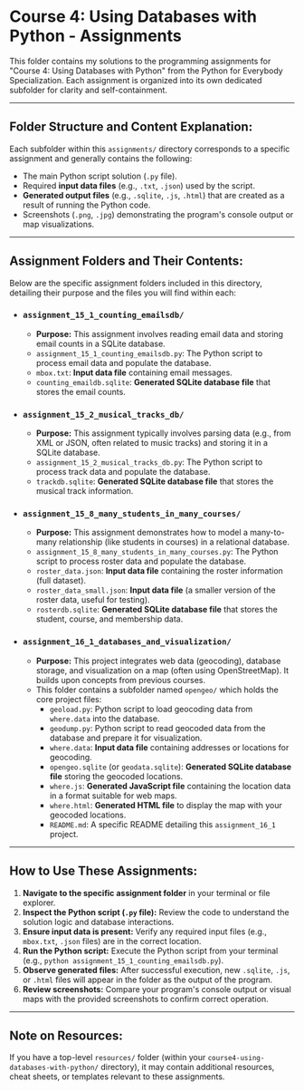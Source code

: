 # Course 4: Using Databases with Python - Assignments

This folder contains my solutions to the programming assignments for "Course 4: Using Databases with Python" from the Python for Everybody Specialization. Each assignment is organized into its own dedicated subfolder for clarity and self-containment.

---

## Folder Structure and Content Explanation:

Each subfolder within this `assignments/` directory corresponds to a specific assignment and generally contains the following:

* The main Python script solution (`.py` file).
* Required **input data files** (e.g., `.txt`, `.json`) used by the script.
* **Generated output files** (e.g., `.sqlite`, `.js`, `.html`) that are created as a result of running the Python code.
* Screenshots (`.png`, `.jpg`) demonstrating the program's console output or map visualizations.

---

## Assignment Folders and Their Contents:

Below are the specific assignment folders included in this directory, detailing their purpose and the files you will find within each:

* ### `assignment_15_1_counting_emailsdb/`
    * **Purpose:** This assignment involves reading email data and storing email counts in a SQLite database.
    * `assignment_15_1_counting_emailsdb.py`: The Python script to process email data and populate the database.
    * `mbox.txt`: **Input data file** containing email messages.
    * `counting_emaildb.sqlite`: **Generated SQLite database file** that stores the email counts.

* ### `assignment_15_2_musical_tracks_db/`
    * **Purpose:** This assignment typically involves parsing data (e.g., from XML or JSON, often related to music tracks) and storing it in a SQLite database.
    * `assignment_15_2_musical_tracks_db.py`: The Python script to process track data and populate the database.
    * `trackdb.sqlite`: **Generated SQLite database file** that stores the musical track information.

* ### `assignment_15_8_many_students_in_many_courses/`
    * **Purpose:** This assignment demonstrates how to model a many-to-many relationship (like students in courses) in a relational database.
    * `assignment_15_8_many_students_in_many_courses.py`: The Python script to process roster data and populate the database.
    * `roster_data.json`: **Input data file** containing the roster information (full dataset).
    * `roster_data_small.json`: **Input data file** (a smaller version of the roster data, useful for testing).
    * `rosterdb.sqlite`: **Generated SQLite database file** that stores the student, course, and membership data.

* ### `assignment_16_1_databases_and_visualization/`
    * **Purpose:** This project integrates web data (geocoding), database storage, and visualization on a map (often using OpenStreetMap). It builds upon concepts from previous courses.
    * This folder contains a subfolder named `opengeo/` which holds the core project files:
        * `geoload.py`: Python script to load geocoding data from `where.data` into the database.
        * `geodump.py`: Python script to read geocoded data from the database and prepare it for visualization.
        * `where.data`: **Input data file** containing addresses or locations for geocoding.
        * `opengeo.sqlite` (or `geodata.sqlite`): **Generated SQLite database file** storing the geocoded locations.
        * `where.js`: **Generated JavaScript file** containing the location data in a format suitable for web maps.
        * `where.html`: **Generated HTML file** to display the map with your geocoded locations.
        * `README.md`: A specific README detailing this `assignment_16_1` project.

---

## How to Use These Assignments:

1.  **Navigate to the specific assignment folder** in your terminal or file explorer.
2.  **Inspect the Python script (`.py` file):** Review the code to understand the solution logic and database interactions.
3.  **Ensure input data is present:** Verify any required input files (e.g., `mbox.txt`, `.json` files) are in the correct location.
4.  **Run the Python script:** Execute the Python script from your terminal (e.g., `python assignment_15_1_counting_emailsdb.py`).
5.  **Observe generated files:** After successful execution, new `.sqlite`, `.js`, or `.html` files will appear in the folder as the output of the program.
6.  **Review screenshots:** Compare your program's console output or visual maps with the provided screenshots to confirm correct operation.

---

## Note on Resources:

If you have a top-level `resources/` folder (within your `course4-using-databases-with-python/` directory), it may contain additional resources, cheat sheets, or templates relevant to these assignments.